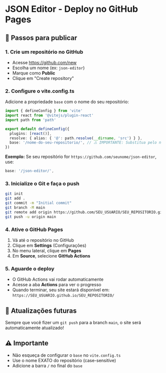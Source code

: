 # JSON Editor - Deploy no GitHub Pages

## 📝 Passos para publicar

### 1. Crie um repositório no GitHub
- Acesse https://github.com/new
- Escolha um nome (ex: `json-editor`)
- Marque como **Public**
- Clique em "Create repository"

### 2. Configure o vite.config.ts

Adicione a propriedade `base` com o nome do seu repositório:

```ts
import { defineConfig } from 'vite'
import react from '@vitejs/plugin-react'
import path from 'path'

export default defineConfig({
  plugins: [react()],
  resolve: { alias: { '@': path.resolve(__dirname, 'src') } },
  base: '/nome-do-seu-repositorio/', // ⚠️ IMPORTANTE: Substitua pelo nome real!
})
```

**Exemplo:** Se seu repositório for `https://github.com/seunome/json-editor`, use:
```ts
base: '/json-editor/',
```

### 3. Inicialize o Git e faça o push

```bash
git init
git add .
git commit -m "Initial commit"
git branch -M main
git remote add origin https://github.com/SEU_USUARIO/SEU_REPOSITORIO.git
git push -u origin main
```

### 4. Ative o GitHub Pages

1. Vá até o repositório no GitHub
2. Clique em **Settings** (Configurações)
3. No menu lateral, clique em **Pages**
4. Em **Source**, selecione **GitHub Actions**

### 5. Aguarde o deploy

- O GitHub Actions vai rodar automaticamente
- Acesse a aba **Actions** para ver o progresso
- Quando terminar, seu site estará disponível em:
  `https://SEU_USUARIO.github.io/SEU_REPOSITORIO/`

## 🔄 Atualizações futuras

Sempre que você fizer um `git push` para a branch `main`, o site será automaticamente atualizado!

## ⚠️ Importante

- Não esqueça de configurar o `base` no `vite.config.ts`
- Use o nome EXATO do repositório (case-sensitive)
- Adicione a barra `/` no final do `base`

